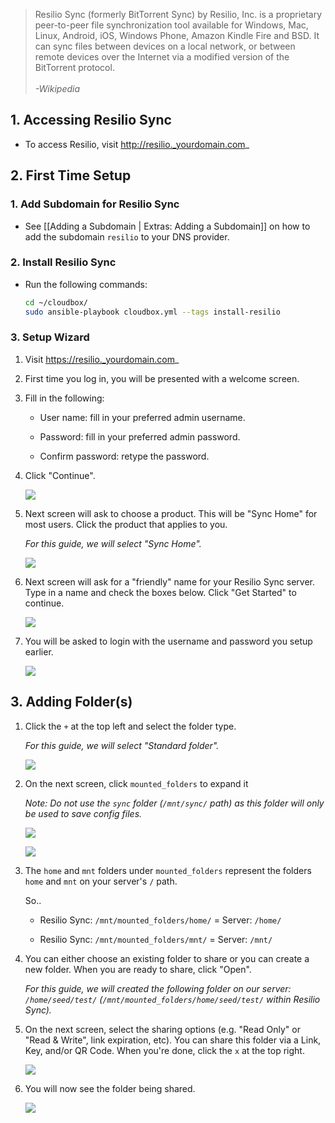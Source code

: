 > Resilio Sync (formerly BitTorrent Sync) by Resilio, Inc. is a proprietary peer-to-peer file synchronization tool available for Windows, Mac, Linux, Android, iOS, Windows Phone, Amazon Kindle Fire and BSD. It can sync files between devices on a local network, or between remote devices over the Internet via a modified version of the BitTorrent protocol. <br /><br /> _-Wikipedia_


## 1. Accessing Resilio Sync

 - To access Resilio, visit http://resilio._yourdomain.com_

## 2. First Time Setup

### 1. Add Subdomain for Resilio Sync

 - See [[Adding a Subdomain | Extras: Adding a Subdomain]] on how to add the subdomain `resilio` to your DNS provider.


### 2. Install Resilio Sync

- Run the following commands: 

  ```bash
  cd ~/cloudbox/
  sudo ansible-playbook cloudbox.yml --tags install-resilio
  ```

### 3. Setup Wizard

1. Visit https://resilio._yourdomain.com_

1. First time you log in, you will be presented with a welcome screen.

1. Fill in the following:

   - User name: fill in your preferred admin username. 

   - Password: fill in your preferred admin password. 
   
   - Confirm password: retype the password. 

1. Click "Continue".

   ![](https://i.imgur.com/klEIhGQ.png)

1. Next screen will ask to choose a product. This will be "Sync Home" for most users. Click the product that applies to you. 

   _For this guide, we will select "Sync Home"._

   ![](https://i.imgur.com/vZ0vG4m.png)

1. Next screen will ask for a "friendly" name for your Resilio Sync server. Type in a name and check the boxes  below. Click "Get Started" to continue.

   ![](https://i.imgur.com/glH7nL1.png)

1. You will be asked to login with the username and password you setup earlier. 

   ![](https://i.imgur.com/SRFQNEP.png)


## 3. Adding Folder(s)

1. Click the `+` at the top left and select the folder type.

   _For this guide, we will select "Standard folder"._

   ![](https://i.imgur.com/HS3ENBc.png)

1. On the next screen, click `mounted_folders` to expand it 

   _Note: Do not use the `sync` folder (`/mnt/sync/` path) as this folder will only be used to save config files._

   ![](https://i.imgur.com/FUI8hA8.png)

   ![](https://i.imgur.com/ewuZ31k.png)

1. The `home` and `mnt` folders under `mounted_folders` represent the folders `home` and `mnt` on your server's `/` path. 

   So..
  
   - Resilio Sync: `/mnt/mounted_folders/home/` = Server: `/home/`

   - Resilio Sync: `/mnt/mounted_folders/mnt/` = Server: `/mnt/` 

1. You can either choose an existing folder to share or you can create a new folder. When you are ready to share, click "Open".

   _For this guide, we will created the following folder on our server: `/home/seed/test/` (`/mnt/mounted_folders/home/seed/test/` within Resilio Sync)._


1. On the next screen, select the sharing options (e.g. "Read Only" or "Read & Write", link expiration, etc). You can share this folder via a Link, Key, and/or QR Code. When you're done, click the `x` at the top right. 

   ![](https://i.imgur.com/nIP6HoJ.png)

1. You will now see the folder being shared. 

   ![](https://i.imgur.com/t5lrVP4.png)